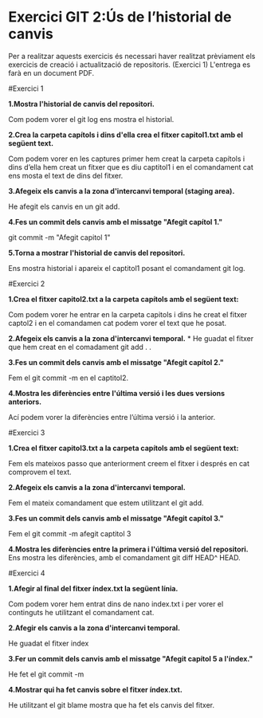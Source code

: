Exercici GIT 2:Ús de l’historial de canvis
==========================================
Per a realitzar aquests exercicis és necessari haver realitzat prèviament els exercicis de creació i
actualització de repositoris. (Exercici 1)
L'entrega es farà en un document PDF.

#Exercici 1

**1.Mostra l'historial de canvis del repositori.**

Com podem vorer el git log ens mostra el historial.

**2.Crea la carpeta capítols i dins d'ella crea el fitxer capitol1.txt amb el següent text.**

Com podem vorer en les captures primer hem creat la carpeta capítols i
dins d’ella hem creat un fitxer que es diu captitol1 i en el comandament
cat ens mosta el text de dins del fitxer.

**3.Afegeix els canvis a la zona d'intercanvi temporal (staging area).**

He afegit els canvis en un git add.

**4.Fes un commit dels canvis amb el missatge "Afegit capítol 1."**

git commit -m "Afegit capitol 1"

**5.Torna a mostrar l'historial de canvis del repositori.**

Ens mostra historial i apareix el captitol1 posant el comandament git log.

#Exercici 2

**1.Crea el fitxer capitol2.txt a la carpeta capítols amb el següent text:**

Com podem vorer he entrar en la carpeta capitols i dins he creat el fitxer captol2 i en el
comandamen cat podem vorer el text que he posat.

**2.Afegeix els canvis a la zona d'intercanvi temporal.**
*
He guadat el fitxer que hem creat en el comadament git add . .

**3.Fes un commit dels canvis amb el missatge "Afegit capítol 2."**

Fem el git commit -m en el captitol2.

**4.Mostra les diferències entre l'última versió i les dues versions anteriors.**

Ací podem vorer la diferències entre l’última versió i la anterior.

#Exercici 3

**1.Crea el fitxer capitol3.txt a la carpeta capítols amb el següent text:**

Fem els mateixos passo que anteriorment creem el fitxer i després en cat
comprovem el text.

**2.Afegeix els canvis a la zona d'intercanvi temporal.**

Fem el mateix comandament que estem utilitzant el git add.

**3.Fes un commit dels canvis amb el missatge "Afegit capítol 3."**

Fem el git commit -m afegit captitol 3

**4.Mostra les diferències entre la primera i l'última versió del repositori.**
Ens mostra les diferències, amb el comandament git diff HEAD^ HEAD.

#Exercici 4

**1.Afegir al final del fitxer índex.txt la següent línia.**

Com podem vorer hem entrat dins de nano index.txt i per vorer el continguts he utilitzant
el comandament cat.

**2.Afegir els canvis a la zona d'intercanvi temporal.**

He guadat el fitxer index

**3.Fer un commit dels canvis amb el missatge "Afegit capítol 5 a l'índex."**

He fet el git commit -m

**4.Mostrar qui ha fet canvis sobre el fitxer índex.txt.**

He utilitzant el git blame mostra que ha fet els canvis del fitxer.

